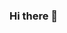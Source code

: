 ### Hi there 👋

<!--
**FireFlufff/FireFlufff** is a ✨ _special_ ✨ repository because its `README.md` (this file) appears on your GitHub profile.

Here are some ideas to get you started:

- 🔭 I’m currently working on some random stufff
- 🌱 I’m currently learning coding
- 👯 I’m looking to collaborate on other projects
- 🤔 I’m looking for help with this project
- 💬 Ask me about anything and i'll try to awnser it
- 📫 How to reach me: Contact me on discord @ FireFlufff (hates you)#2418
- ⚡ Fun fact: This is my actual room where I work on projects
-->
